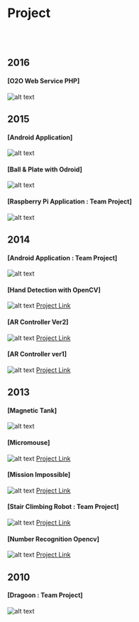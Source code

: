 # Project
<br><br>

## 2016
#### [O2O Web Service PHP]
![alt text](../images/img18.PNG)
<br>


## 2015
#### [Android Application]
![alt text](../images/img17.PNG)
<br>
#### [Ball & Plate with Odroid]
![alt text](../images/img16.PNG)
<br>
#### [Raspberry Pi Application : Team Project]
![alt text](../images/img15.PNG)
<br>


## 2014
#### [Android Application : Team Project]
![alt text](../images/img14.PNG)
<br>
#### [Hand Detection with OpenCV]
![alt text](../images/img10.PNG)
[Project Link](./Hand_Detection_with_OpenCV&Magnetic_Lift)
<br>
#### [AR Controller Ver2]
![alt text](../images/img9.PNG)
[Project Link](./AR_Controller_Ver2)
<br>
#### [AR Controller ver1]
![alt text](../images/img8.PNG)
[Project Link](./AR_Controller_Ver1)
<br>

## 2013
#### [Magnetic Tank]
![alt text](../images/img13.PNG)
<br>
#### [Micromouse]
![alt text](../images/img7.PNG)
[Project Link](./Micromouse)
<br>
#### [Mission Impossible]
![alt text](../images/img6.PNG)
[Project Link](./Mission_Impossible_Ghost_Protocol)
<br>
#### [Stair Climbing Robot : Team Project]
![alt text](../images/img4.PNG)
[Project Link](./Stair_Climbing_Robot)
<br>
#### [Number Recognition Opencv]
![alt text](../images/img1.PNG)
[Project Link](./Number_Recognition_OpenCV)
<br>


## 2010
#### [Dragoon : Team Project]
![alt text](../images/img12.PNG)

